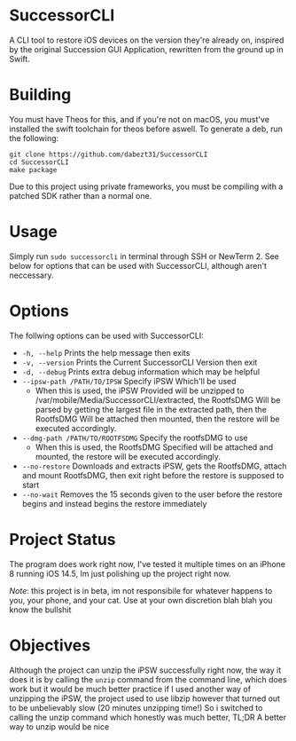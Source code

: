# SuccessorCLI
A CLI tool to restore iOS devices on the version they're already on, inspired by the original Succession GUI Application, rewritten from the ground up in Swift.
# Building
You must have Theos for this, and if you're not on macOS, you must've installed the swift toolchain for theos before aswell.
To generate a deb, run the following:
```
git clone https://github.com/dabezt31/SuccessorCLI
cd SuccessorCLI
make package
```
Due to this project using private frameworks, you must be compiling with a patched SDK rather than a normal one.
# Usage
Simply run `sudo successorcli` in terminal through SSH or NewTerm 2. See below for options that can be used with SuccessorCLI, although aren't neccessary.

# Options  
The follwing options can be used with SuccessorCLI:
- `-h, --help` Prints the help message then exits
- `-v, --version` Prints the Current SuccessorCLI Version then exit
- `-d, --debug` Prints extra debug information which may be helpful
- `--ipsw-path /PATH/TO/IPSW` Specify iPSW Which'll be used
    - When this is used, the iPSW Provided will be unzipped to /var/mobile/Media/SuccessorCLI/extracted, the RootfsDMG Will be parsed by getting the largest file in the extracted path, then the RootfsDMG Will be attached then mounted, then the restore will be executed accordingly.
- `--dmg-path /PATH/TO/ROOTFSDMG` Specify the rootfsDMG to use
    - When this is used, the RootfsDMG Specified will be attached and mounted, the restore will be executed accordingly.
- `--no-restore` Downloads and extracts iPSW, gets the RootfsDMG, attach and mount RootfsDMG, then exit right before the restore is supposed to start
- `--no-wait` Removes the 15 seconds given to the user before the restore begins and instead begins the restore immediately
# Project Status
The program does work right now, I've tested it multiple times on an iPhone 8 running iOS 14.5, Im just polishing up the project right now.

*Note*: this project is in beta, im not responsibile for whatever happens to you, your phone, and your cat. Use at your own discretion blah blah you know the bullshit
# Objectives
Although the project can unzip the iPSW successfully right now, the way it does it is by calling the `unzip` command from the command line, which does work but it would be much better practice if I used another way of unzipping the iPSW, the project used to use libzip however that turned out to be unbelievably slow (20 minutes unzipping time!) So i switched to calling the unzip command which honestly was much better, TL;DR A better way to unzip would be nice
